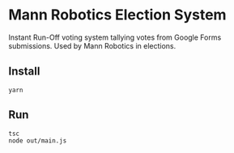# Mann Robotics Election System

Instant Run-Off voting system tallying votes from Google Forms submissions. Used by Mann Robotics in elections.

## Install

    yarn

## Run

    tsc
    node out/main.js
